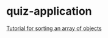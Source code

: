 # quiz-application

[Tutorial for sorting an array of objects](https://developer.mozilla.org/en-US/docs/Web/JavaScript/Reference/Global_Objects/Array/sort#sorting_array_of_objects)
